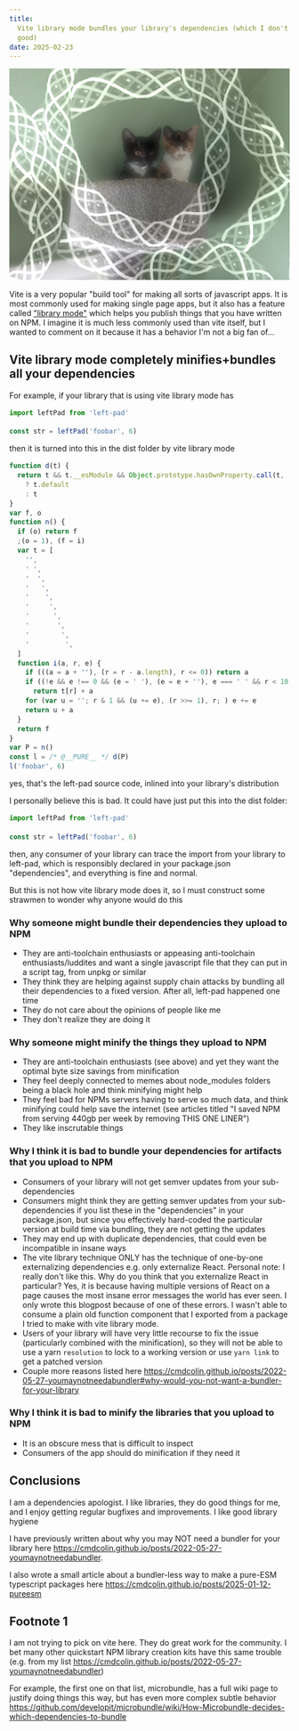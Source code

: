 ```yaml
---
title:
  Vite library mode bundles your library's dependencies (which I don't think is
  good)
date: 2025-02-23
---
```


![my cats](/chiblets.jpg)

Vite is a very popular "build tool" for making all sorts of javascript apps. It
is most commonly used for making single page apps, but it also has a feature
called ["library mode"](https://vite.dev/guide/build#library-mode) which helps
you publish things that you have written on NPM. I imagine it is much less
commonly used than vite itself, but I wanted to comment on it because it has a
behavior I'm not a big fan of...

## Vite library mode completely minifies+bundles all your dependencies

For example, if your library that is using vite library mode has

```typescript
import leftPad from 'left-pad'

const str = leftPad('foobar', 6)
```

then it is turned into this in the dist folder by vite library mode

```typescript
function d(t) {
  return t && t.__esModule && Object.prototype.hasOwnProperty.call(t, 'default')
    ? t.default
    : t
}
var f, o
function n() {
  if (o) return f
  ;(o = 1), (f = i)
  var t = [
    '',
    ' ',
    '  ',
    '   ',
    '    ',
    '     ',
    '      ',
    '       ',
    '        ',
    '         ',
  ]
  function i(a, r, e) {
    if (((a = a + ''), (r = r - a.length), r <= 0)) return a
    if ((!e && e !== 0 && (e = ' '), (e = e + ''), e === ' ' && r < 10))
      return t[r] + a
    for (var u = ''; r & 1 && (u += e), (r >>= 1), r; ) e += e
    return u + a
  }
  return f
}
var P = n()
const l = /* @__PURE__ */ d(P)
l('foobar', 6)
```

yes, that's the left-pad source code, inlined into your library's distribution

I personally believe this is bad. It could have just put this into the dist
folder:

```typescript
import leftPad from 'left-pad'

const str = leftPad('foobar', 6)
```

then, any consumer of your library can trace the import from your library to
left-pad, which is responsibly declared in your package.json "dependencies", and
everything is fine and normal.

But this is not how vite library mode does it, so I must construct some strawmen
to wonder why anyone would do this

### Why someone might bundle their dependencies they upload to NPM

- They are anti-toolchain enthusiasts or appeasing anti-toolchain
  enthusiasts/luddites and want a single javascript file that they can put in a
  script tag, from unpkg or similar
- They think they are helping against supply chain attacks by bundling all their
  dependencies to a fixed version. After all, left-pad happened one time
- They do not care about the opinions of people like me
- They don't realize they are doing it

### Why someone might minify the things they upload to NPM

- They are anti-toolchain enthusiasts (see above) and yet they want the optimal
  byte size savings from minification
- They feel deeply connected to memes about node_modules folders being a black
  hole and think minifying might help
- They feel bad for NPMs servers having to serve so much data, and think
  minifying could help save the internet (see articles titled "I saved NPM from
  serving 440gb per week by removing THIS ONE LINER")
- They like inscrutable things

### Why I think it is bad to bundle your dependencies for artifacts that you upload to NPM

- Consumers of your library will not get semver updates from your
  sub-dependencies
- Consumers might think they are getting semver updates from your
  sub-dependencies if you list these in the "dependencies" in your package.json,
  but since you effectively hard-coded the particular version at build time via
  bundling, they are not getting the updates
- They may end up with duplicate dependencies, that could even be incompatible
  in insane ways
- The vite library technique ONLY has the technique of one-by-one externalizing
  dependencies e.g. only externalize React. Personal note: I really don't like
  this. Why do you think that you externalize React in particular? Yes, it is
  because having multiple versions of React on a page causes the most insane
  error messages the world has ever seen. I only wrote this blogpost because of
  one of these errors. I wasn't able to consume a plain old function component
  that I exported from a package I tried to make with vite library mode.
- Users of your library will have very little recourse to fix the issue
  (particularly combined with the minification), so they will not be able to use
  a yarn `resolution` to lock to a working version or use `yarn link` to get a
  patched version
- Couple more reasons listed here
  https://cmdcolin.github.io/posts/2022-05-27-youmaynotneedabundler#why-would-you-not-want-a-bundler-for-your-library

### Why I think it is bad to minify the libraries that you upload to NPM

- It is an obscure mess that is difficult to inspect
- Consumers of the app should do minification if they need it

## Conclusions

I am a dependencies apologist. I like libraries, they do good things for me, and
I enjoy getting regular bugfixes and improvements. I like good library hygiene

I have previously written about why you may NOT need a bundler for your library
here https://cmdcolin.github.io/posts/2022-05-27-youmaynotneedabundler.

I also wrote a small article about a bundler-less way to make a pure-ESM
typescript packages here https://cmdcolin.github.io/posts/2025-01-12-pureesm

## Footnote 1

I am not trying to pick on vite here. They do great work for the community. I
bet many other quickstart NPM library creation kits have this same trouble (e.g.
from my list https://cmdcolin.github.io/posts/2022-05-27-youmaynotneedabundler)

For example, the first one on that list, microbundle, has a full wiki page to
justify doing things this way, but has even more complex subtle behavior
https://github.com/developit/microbundle/wiki/How-Microbundle-decides-which-dependencies-to-bundle
